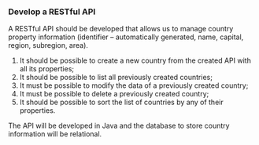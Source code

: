 ### Develop a RESTful API

A RESTful API should be developed that allows us to manage country property information (identifier – automatically generated, name, capital, region, subregion, area).

1. It should be possible to create a new country from the created API with all its properties;
2. It should be possible to list all previously created countries;
3. It must be possible to modify the data of a previously created country;
4. It must be possible to delete a previously created country;
5. It should be possible to sort the list of countries by any of their properties.

The API will be developed in Java and the database to store country information will be relational.
